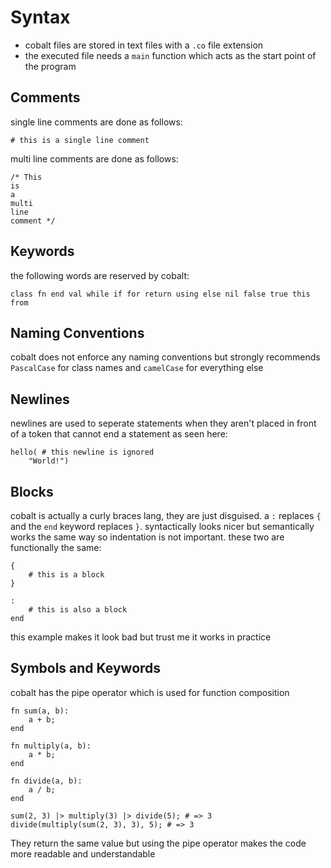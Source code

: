 # Syntax
- cobalt files are stored in text files with a `.co` file extension
- the executed file needs a `main` function which acts as the start point of the program
## Comments
single line comments are done as follows:
```
# this is a single line comment
```
multi line comments are done as follows:
```
/* This
is
a
multi
line
comment */
```
## Keywords
the following words are reserved by cobalt:
```
class fn end val while if for return using else nil false true this from
```
## Naming Conventions
cobalt does not enforce any naming conventions but strongly recommends `PascalCase` for class names and `camelCase` for everything else
## Newlines
newlines are used to seperate statements when they aren't placed in front of a token that cannot end a statement as seen here:
```
hello( # this newline is ignored
    "World!")
```
## Blocks
cobalt is actually a curly braces lang, they are just disguised. a `:` replaces `{` and the `end` keyword replaces `}`. syntactically looks nicer but semantically works the same way so indentation is not important. these two are functionally the same:
```
{
    # this is a block
}

:
    # this is also a block
end
```
this example makes it look bad but trust me it works in practice
## Symbols and Keywords
cobalt has the pipe operator which is used for function composition
```
fn sum(a, b):
    a + b;
end

fn multiply(a, b):
    a * b;
end

fn divide(a, b):
    a / b;
end

sum(2, 3) |> multiply(3) |> divide(5); # => 3
divide(multiply(sum(2, 3), 3), 5); # => 3
```
They return the same value but using the pipe operator makes the code more readable and understandable
